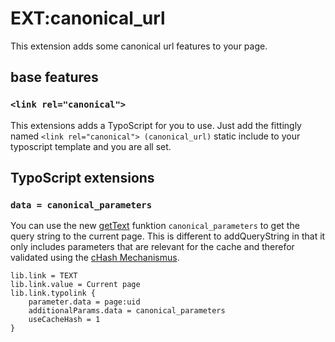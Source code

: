 # EXT:canonical_url

This extension adds some canonical url features to your page.

## base features

### `<link rel="canonical">`

This extensions adds a TypoScript for you to use. Just add the fittingly named `<link rel="canonical"> (canonical_url)` static include to your typoscript template and you are all set.

## TypoScript extensions

### `data = canonical_parameters`

You can use the new [getText] funktion `canonical_parameters` to get the query string to the current page. This is different to addQueryString in that it only includes parameters that are relevant for the cache and therefor validated using the [cHash Mechanismus].

```
lib.link = TEXT
lib.link.value = Current page
lib.link.typolink {
    parameter.data = page:uid
    additionalParams.data = canonical_parameters
    useCacheHash = 1
}
```

[getText]: https://docs.typo3.org/typo3cms/TyposcriptReference/8.7/DataTypes/Gettext/
[cHash Mechanismus]: https://www.typo3lexikon.de/typo3-tutorials/core/cache/chash-was-ist-das.html